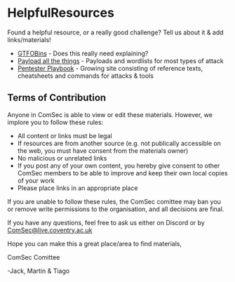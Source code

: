 # HelpfulResources
Found a helpful resource, or a really good challenge? Tell us about it &amp; add links/materials!

- [GTFOBins](https://gtfobins.github.io/) - Does this really need explaining?
- [Payload all the things](https://github.com/swisskyrepo/PayloadsAllTheThings) - Payloads and wordlists for most types of attack
- [Pentester Playbook](https://pages.benroxbeecox.me) - Growing site consisting of reference texts, cheatsheets and commands for attacks & tools


## Terms of Contribution
Anyone in ComSec is able to view or edit these materials. However, we implore you to follow these rules:

- All content or links must be legal
- If resources are from another source (e.g. not publically accessible on the web, you must have consent from the materials owner)
- No malicious or unrelated links
- If you post any of your own content, you hereby give consent to other ComSec members to be able to improve and keep their own local copies of your work
- Please place links in an appropriate place

If you are unable to follow these rules, the ComSec comittee may ban you or remove write permissions to the organisation, and all decisions are final.

If you have any questions, feel free to ask us either on Discord or by ComSec@live.coventry.ac.uk

Hope you can make this a great place/area to find materials,

ComSec Comittee

-Jack, Martin & Tiago
